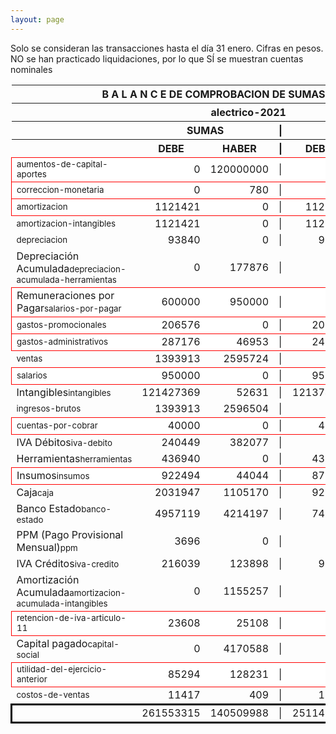 ```yaml
--- 
layout: page
--- 
```

<script>

$('* div').each(function () {   
    var item = $(this).text();
    var num = Number(item).toLocaleString('en');

    if (Number(item) < 0) {
        num = num.replace('-', '');
        $(this).addClass('negMoney');
    } else {
        $(this).addClass('enMoney');
    }

    $(this).text(num);
});
</script>
 


Solo se consideran las transacciones hasta el día 31	enero.
Cifras en pesos.
NO se han practicado liquidaciones, por lo que SÍ se muestran cuentas nominales
<table rules='groups'>
<style> tfoot {  border: 3px solid black;  } </style> 
<thead><th colspan='7'> B A L A N C E  DE COMPROBACION DE SUMAS Y DE SALDOS </th> </thead>
<thead> <th colspan='7'> alectrico-2021</th></thead>
<thead> <th> </th> <th align='center' colspan= '2'>SUMAS</th> <th>|</th> <th align='center' colspan='2'>SALDOS</th> <th rowspan='2' > Errores </th> </thead>
<thead> <th></th>  <th align='center'>DEBE</th> <th align='center'>HABER</th> <th>|</th> <th align='center'>DEBER</th> <th align='center'>ACREEDOR</th> <th>A Corregir </th> </thead>
<tbody>
<tr style=' background: #fff; border: 1px solid red;'>
<td><small>aumentos-de-capital-aportes</small></td> <td align='right'>0</td> <td align='right'>120000000</td> <td> | </td> <td align='right'> 0</td> <td align='right'>120000000</td> </tr>
<tr style=' background: #fff; border: 1px solid red;'>
<td><small>correccion-monetaria</small></td> <td align='right'>0</td> <td align='right'>780</td> <td> | </td> <td align='right'> 0</td> <td align='right'>780</td> </tr>
<tr style=' background: #fff; border: 1px solid red;'>
<td><small>amortizacion</small></td> <td align='right'>1121421</td> <td align='right'>0</td> <td> | </td> <td align='right'> 1121421</td> <td align='right'>0</td> </tr>
<tr>
<td><small>amortizacion-intangibles</small></td> <td align='right'>1121421</td> <td align='right'>0</td> <td> | </td> <td align='right'> 1121421</td> <td align='right'>0</td>
</tr>
<tr>
<td><small>depreciacion</small></td> <td align='right'>93840</td> <td align='right'>0</td> <td> | </td> <td align='right'> 93840</td> <td align='right'>0</td>
</tr>
<tr>
<td>Depreciación Acumulada<small>depreciacion-acumulada-herramientas</small></td> <td align='right'>0</td> <td align='right'>177876</td> <td> | </td> <td align='right'> 0</td> <td align='right'>177876</td>
</tr>
<tr style=' background: #fff; border: 1px solid red;'>
<td>Remuneraciones por Pagar<small>salarios-por-pagar</small></td> <td align='right'>600000</td> <td align='right'>950000</td> <td> | </td> <td align='right'> 0</td> <td align='right'>350000</td> </tr>
<tr style=' background: #fff; border: 1px solid red;'>
<td><small>gastos-promocionales</small></td> <td align='right'>206576</td> <td align='right'>0</td> <td> | </td> <td align='right'> 206576</td> <td align='right'>0</td> </tr>
<tr style=' background: #fff; border: 1px solid red;'>
<td><small>gastos-administrativos</small></td> <td align='right'>287176</td> <td align='right'>46953</td> <td> | </td> <td align='right'> 240223</td> <td align='right'>0</td> </tr>
<tr>
<td><small>ventas</small></td> <td align='right'>1393913</td> <td align='right'>2595724</td> <td> | </td> <td align='right'> 0</td> <td align='right'>1201811</td>
</tr>
<tr style=' background: #fff; border: 1px solid red;'>
<td><small>salarios</small></td> <td align='right'>950000</td> <td align='right'>0</td> <td> | </td> <td align='right'> 950000</td> <td align='right'>0</td> </tr>
<tr>
<td>Intangibles<small>intangibles</small> </td> <td align='right'>121427369</td> <td align='right'>52631</td> <td> | </td> <td align='right'> 121374738</td> <td align='right'>0</td> 
<td colspan='2' style=' background: #faa; border: 1px solid red;'>Subcuenta </td>
</tr>
<tr>
<td><small>ingresos-brutos</small></td> <td align='right'>1393913</td> <td align='right'>2596504</td> <td> | </td> <td align='right'> 0</td> <td align='right'>1202591</td>
</tr>
<tr style=' background: #fff; border: 1px solid red;'>
<td><small>cuentas-por-cobrar</small></td> <td align='right'>40000</td> <td align='right'>0</td> <td> | </td> <td align='right'> 40000</td> <td align='right'>0</td> </tr>
<tr>
<td>IVA Débitos<small>iva-debito</small></td> <td align='right'>240449</td> <td align='right'>382077</td> <td> | </td> <td align='right'> 0</td> <td align='right'>141628</td>
</tr>
<tr>
<td>Herramientas<small>herramientas</small></td> <td align='right'>436940</td> <td align='right'>0</td> <td> | </td> <td align='right'> 436940</td> <td align='right'>0</td>
</tr>
<tr style=' background: #fff; border: 1px solid red;'>
<td>Insumos<small>insumos</small></td> <td align='right'>922494</td> <td align='right'>44044</td> <td> | </td> <td align='right'> 878450</td> <td align='right'>0</td> </tr>
<tr>
<td>Caja<small>caja</small></td> <td align='right'>2031947</td> <td align='right'>1105170</td> <td> | </td> <td align='right'> 926777</td> <td align='right'>0</td>
</tr>
<tr>
<td>Banco Estado<small>banco-estado</small></td> <td align='right'>4957119</td> <td align='right'>4214197</td> <td> | </td> <td align='right'> 742922</td> <td align='right'>0</td>
</tr>
<tr>
<td>PPM (Pago Provisional Mensual)<small>ppm</small></td> <td align='right'>3696</td> <td align='right'>0</td> <td> | </td> <td align='right'> 3696</td> <td align='right'>0</td>
</tr>
<tr>
<td>IVA Créditos<small>iva-credito</small></td> <td align='right'>216039</td> <td align='right'>123898</td> <td> | </td> <td align='right'> 92141</td> <td align='right'>0</td>
</tr>
<tr>
<td>Amortización Acumulada<small>amortizacion-acumulada-intangibles</small></td> <td align='right'>0</td> <td align='right'>1155257</td> <td> | </td> <td align='right'> 0</td> <td align='right'>1155257</td>
</tr>
<tr style=' background: #fff; border: 1px solid red;'>
<td><small>retencion-de-iva-articulo-11</small></td> <td align='right'>23608</td> <td align='right'>25108</td> <td> | </td> <td align='right'> 0</td> <td align='right'>1500</td> </tr>
<tr>
<td>Capital pagado<small>capital-social</small></td> <td align='right'>0</td> <td align='right'>4170588</td> <td> | </td> <td align='right'> 0</td> <td align='right'>4170588</td>
</tr>
<tr style=' background: #fff; border: 1px solid red;'>
<td><small>utilidad-del-ejercicio-anterior</small></td> <td align='right'>85294</td> <td align='right'>128231</td> <td> | </td> <td align='right'> 0</td> <td align='right'>42937</td> </tr>
<tr>
<td><small>costos-de-ventas</small></td> <td align='right'>11417</td> <td align='right'>409</td> <td> | </td> <td align='right'> 11008</td> <td align='right'>0</td>
</tr>
</tbody>
<tfoot>
<tr> <td></td> <td align='right'> <div>261553315</div></td> <td align='right'> <div>140509988</div></td><td> | </td> <td align='right'> <div>251140936</div></td> <td align='right'> <div>130097609</div></td> </tr>
</tfoot>
</table>

